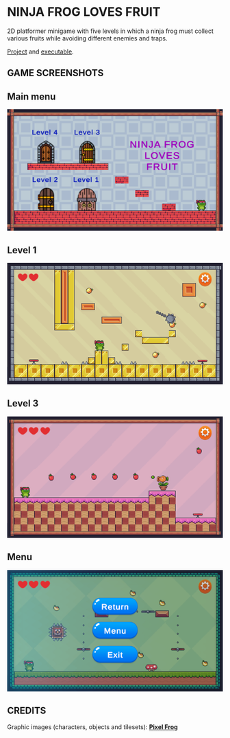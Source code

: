 # NINJA FROG LOVES FRUIT
2D platformer minigame with five levels in which a ninja frog must collect various fruits while avoiding different enemies and traps.

[Project](https://www.mediafire.com/file/mw7ss67wrtu7zel/Ninja_frog_loves_fruit_%2528Proyecto%2529.rar/file) and [executable](https://www.mediafire.com/file/dbhmmci6vjf97rp/Ninja_frog_loves_fruit_%2528Juego%2529.rar/file).

## GAME SCREENSHOTS

## Main menu

![Main menu](/images/Start.png)

## Level 1

![Level 1](/images/Level1.png)

## Level 3

![Level 3](/images/Level3.png)

## Menu

![Menu](/images/Menu.png)

## CREDITS
Graphic images (characters, objects and tilesets): **[Pixel Frog](https://pixelfrog-assets.itch.io/pixel-adventure-1)**
